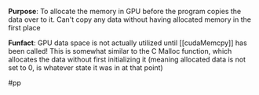 **Purpose**: To allocate the memory in GPU before the program copies the data over to it. Can't copy any data without having allocated memory in the first place

**Funfact**: GPU data space is not actually utilized until [[cudaMemcpy]] has been called! This is somewhat similar to the C Malloc function, which allocates the data without first initializing it (meaning allocated data is not set to 0, is whatever state it was in at that point)

#pp

